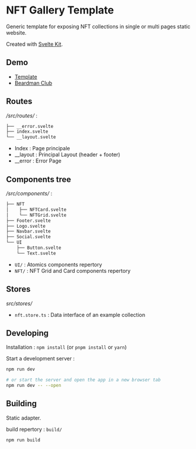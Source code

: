 # NFT Gallery Template

Generic template for exposing NFT collections in single or multi pages static website.

Created with [Svelte Kit](https://kit.svelte.dev).

## Demo

- [Template](https://nft-gallery-template.netlify.app)
- [Beardman Club](https://beardman-club.netlify.app)

## Routes

*/src/routes/* :
```bash
├── __error.svelte
├── index.svelte
└── __layout.svelte
```

- Index : Page principale
- __layout : Principal Layout (header + footer)
- __error : Error Page

## Components tree

*/src/components/* :
```bash
├── NFT
│    ├── NFTCard.svelte
│    └── NFTGrid.svelte
├── Footer.svelte
├── Logo.svelte
├── Navbar.svelte
├── Social.svelte
└── UI
    ├── Button.svelte
    └── Text.svelte
```

- `UI/` : Atomics components repertory
- `NFT/` : NFT Grid and Card components repertory

## Stores

*src/stores/*

- `nft.store.ts` : Data interface of an example collection

## Developing

Installation : `npm install` (or `pnpm install` or `yarn`)

Start a development server :

```bash
npm run dev

# or start the server and open the app in a new browser tab
npm run dev -- --open
```

## Building

Static adapter.

build repertory : `build/`

```bash
npm run build
```
